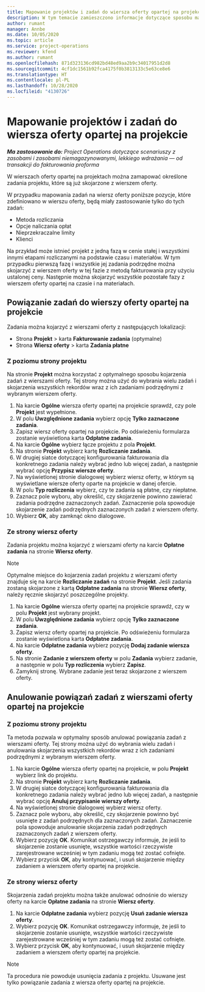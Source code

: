 ```yaml
---
title: Mapowanie projektów i zadań do wiersza oferty opartej na projekcie
description: W tym temacie zamieszczono informacje dotyczące sposobu mapowania projektów i zadań na pozycje zadań oparte na projektach.
author: rumant
manager: Annbe
ms.date: 10/05/2020
ms.topic: article
ms.service: project-operations
ms.reviewer: kfend
ms.author: rumant
ms.openlocfilehash: 871d323136cd982bd48ed9aa2b9c34017951d2d8
ms.sourcegitcommit: 4cf1dc1561b92fca4175f0b3813133c5e63ce8e6
ms.translationtype: HT
ms.contentlocale: pl-PL
ms.lasthandoff: 10/28/2020
ms.locfileid: "4130726"
---
```

# <a name="map-projects-and-tasks-to-a-project-based-quote-line"></a>Mapowanie projektów i zadań do wiersza oferty opartej na projekcie

_**Ma zastosowanie do:** Project Operations dotyczące scenariuszy z zasobami i zasobami niemagazynowanymi, lekkiego wdrażania — od transakcji do fakturowania proforma_

W wierszach oferty opartej na projektach można zamapować określone zadania projektu, które są już skojarzone z wierszem oferty.

W przypadku mapowania zadań na wiersz oferty poniższe pozycje, które zdefiniowano w wierszu oferty, będą miały zastosowanie tylko do tych zadań:

- Metoda rozliczania
- Opcje naliczania opłat
- Nieprzekraczalne limity
- Klienci

Na przykład może istnieć projekt z jedną fazą w cenie stałej i wszystkimi innymi etapami rozliczanymi na podstawie czasu i materiałów. W tym przypadku pierwszą fazę i wszystkie jej zadania podrzędne można skojarzyć z wierszem oferty w tej fazie z metodą fakturowania przy użyciu ustalonej ceny. Następnie można skojarzyć wszystkie pozostałe fazy z wierszem oferty opartej na czasie i na materiałach.

## <a name="associate-tasks-to-project-based-quote-lines"></a>Powiązanie zadań do wierszy oferty opartej na projekcie

Zadania można kojarzyć z wierszami oferty z następujących lokalizacji:

- Strona **Projekt** > karta **Fakturowanie zadania** (optymalne)
- Strona **Wiersz oferty** > karta **Zadania płatne** 

### <a name="from-the-project-page"></a>Z poziomu strony projektu

Na stronie **Projekt** można korzystać z optymalnego sposobu kojarzenia zadań z wierszami oferty. Tej strony można użyć do wybrania wielu zadań i skojarzenia wszystkich rekordów wraz z ich zadaniami podrzędnymi z wybranym wierszem oferty.

1. Na karcie **Ogólne** wiersza oferty opartej na projekcie sprawdź, czy pole **Projekt** jest wypełnione.
2. W polu **Uwzględnione zadania** wybierz opcję **Tylko zaznaczone zadania**.
3. Zapisz wiersz oferty opartej na projekcie. Po odświeżeniu formularza zostanie wyświetlona karta **Odpłatne zadania**.
4. Na karcie **Ogólne** wybierz łącze projektu z pola **Projekt**.
5. Na stronie **Projekt** wybierz kartę **Rozliczanie zadania**.
6. W drugiej siatce dotyczącej konfigurowania fakturowania dla konkretnego zadania należy wybrać jedno lub więcej zadań, a następnie wybrać opcję **Przypisz wiersze oferty**.
7. Na wyświetlonej stronie dialogowej wybierz wiersz oferty, w którym są wyświetlane wiersze oferty oparte na projekcie w danej ofercie.
8. W polu **Typ rozliczenia** wybierz, czy te zadania są płatne, czy niepłatne.
9. Zaznacz pole wyboru, aby określić, czy skojarzenie powinno zawierać zadania podrzędne zaznaczonych zadań. Zaznaczenie pola spowoduje skojarzenie zadań podrzędnych zaznaczonych zadań z wierszem oferty.
10. Wybierz **OK**, aby zamknąć okno dialogowe.

### <a name="from-the-quote-line-page"></a>Ze strony wiersz oferty

Zadania projektu można kojarzyć z wierszami oferty na karcie **Opłatne zadania** na stronie **Wiersz oferty**.

>[!NOTE]
>Optymalne miejsce do kojarzenia zadań projektu z wierszami oferty znajduje się na karcie **Rozliczanie zadań** na stronie **Projekt**. Jeśli zadania zostaną skojarzone z kartą **Odpłatne zadania** na stronie **Wiersz oferty**, należy ręcznie skojarzyć poszczególne projekty.

1. Na karcie **Ogólne** wiersza oferty opartej na projekcie sprawdź, czy w polu **Projekt** jest wybrany projekt.
2. W polu **Uwzględnione zadania** wybierz opcję **Tylko zaznaczone zadania**.
3. Zapisz wiersz oferty opartej na projekcie. Po odświeżeniu formularza zostanie wyświetlona karta **Odpłatne zadania**.
4. Na karcie **Odpłatne zadania** wybierz pozycję **Dodaj zadanie wiersza oferty**.
5. Na stronie **Zadanie z wierszem oferty** w polu **Zadania** wybierz zadanie, a następnie w polu **Typ rozliczenia** wybierz **Zapisz**. 
6. Zamyknij stronę. Wybrane zadanie jest teraz skojarzone z wierszem oferty.

## <a name="disassociate-tasks-from-projectbased-quote-lines"></a>Anulowanie powiązań zadań z wierszami oferty opartej na projekcie

### <a name="from-the-project-page"></a>Z poziomu strony projektu

Ta metoda pozwala w optymalny sposób anulować powiązania zadań z wierszami oferty. Tej strony można użyć do wybrania wielu zadań i anulowania skojarzenia wszystkich rekordów wraz z ich zadaniami podrzędnymi z wybranym wierszem oferty.

1. Na karcie **Ogólne** wiersza oferty opartej na projekcie, w polu **Projekt** wybierz link do projektu.
2. Na stronie **Projekt** wybierz kartę **Rozliczanie zadania**.
3. W drugiej siatce dotyczącej konfigurowania fakturowania dla konkretnego zadania należy wybrać jedno lub więcej zadań, a następnie wybrać opcję **Anuluj przypisanie wierszy oferty**.
4. Na wyświetlonej stronie dialogowej wybierz wiersz oferty.
5. Zaznacz pole wyboru, aby określić, czy skojarzenie powinno być usunięte z zadań podrzędnych dla zaznaczonych zadań. Zaznaczenie pola spowoduje anulowanie skojarzenia zadań podrzędnych zaznaczonych zadań z wierszem oferty.
6. Wybierz pozycję **OK**. Komunikat ostrzegawczy informuje, że jeśli to skojarzenie zostanie usunięte, wszystkie wartości rzeczywiste zarejestrowane wcześniej w tym zadaniu mogą też zostać cofnięte. 
7. Wybierz przycisk **OK**, aby kontynuować, i usuń skojarzenie między zadaniem a wierszem oferty opartej na projekcie.

### <a name="from-the-quote-line-page"></a>Ze strony wiersz oferty

Skojarzenia zadań projektu można także anulować odnośnie do wierszy oferty na karcie **Opłatne zadania** na stronie **Wiersz oferty**.

1. Na karcie **Odpłatne zadania** wybierz pozycję **Usuń zadanie wiersza oferty**.
2. Wybierz pozycję **OK**. Komunikat ostrzegawczy informuje, że jeśli to skojarzenie zostanie usunięte, wszystkie wartości rzeczywiste zarejestrowane wcześniej w tym zadaniu mogą też zostać cofnięte. 
3. Wybierz przycisk **OK**, aby kontynuować, i usuń skojarzenie między zadaniem a wierszem oferty opartej na projekcie.

>[!NOTE]
> Ta procedura nie powoduje usunięcia zadania z projektu. Usuwane jest tylko powiązanie zadania z wiersza oferty opartej na projekcie.
